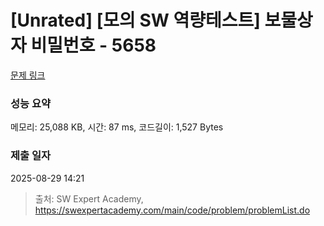 # [Unrated] [모의 SW 역량테스트] 보물상자 비밀번호 - 5658 

[문제 링크](https://swexpertacademy.com/main/code/problem/problemDetail.do?contestProbId=AWXRUN9KfZ8DFAUo) 

### 성능 요약

메모리: 25,088 KB, 시간: 87 ms, 코드길이: 1,527 Bytes

### 제출 일자

2025-08-29 14:21



> 출처: SW Expert Academy, https://swexpertacademy.com/main/code/problem/problemList.do